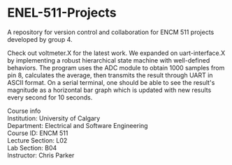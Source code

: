 # ENEL-511-Projects
A repository for version control and collaboration for ENCM 511 projects developed by group 4.

Check out voltmeter.X for the latest work. We expanded on uart-interface.X by implementing a robust hierarchical state machine with well-defined behaviors. The program uses the ADC module to obtain 1000 samples from pin 8, calculates the average, then transmits the result through UART in ASCII format. On a serial terminal, one should be able to see the result's magnitude as a horizontal bar graph which is updated with new results every second for 10 seconds.

Course info  
Institution: University of Calgary  
Department: Electrical and Software Engineering  
Course ID: ENCM 511  
Lecture Section: L02  
Lab Section: B04  
Instructor: Chris Parker 
